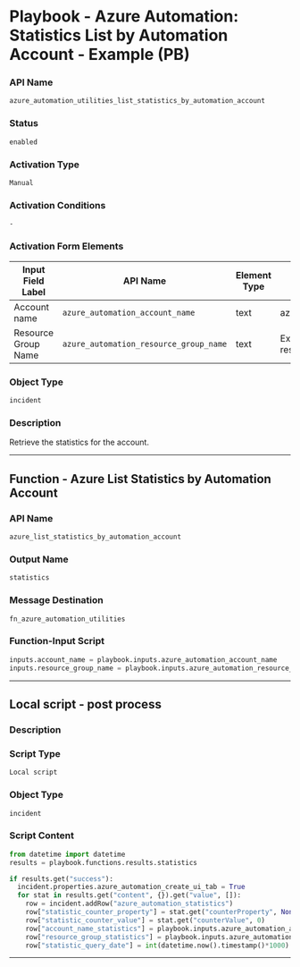 <!--
    DO NOT MANUALLY EDIT THIS FILE
    THIS FILE IS AUTOMATICALLY GENERATED WITH resilient-sdk codegen
    Generated with resilient-sdk v51.0.0.1.486
-->

# Playbook - Azure Automation: Statistics List by Automation Account - Example (PB)

### API Name
`azure_automation_utilities_list_statistics_by_automation_account`

### Status
`enabled`

### Activation Type
`Manual`

### Activation Conditions
`-`

### Activation Form Elements
| Input Field Label | API Name | Element Type | Tooltip | Requirement |
| ----------------- | -------- | ------------ | ------- | ----------- |
| Account name | `azure_automation_account_name` | text | azure_automation_account_name | Always |
| Resource Group Name | `azure_automation_resource_group_name` | text | Existing Azure automation resource group name | Always |

### Object Type
`incident`

### Description
Retrieve the statistics for the account.


---
## Function - Azure List Statistics by Automation Account

### API Name
`azure_list_statistics_by_automation_account`

### Output Name
`statistics`

### Message Destination
`fn_azure_automation_utilities`

### Function-Input Script
```python
inputs.account_name = playbook.inputs.azure_automation_account_name
inputs.resource_group_name = playbook.inputs.azure_automation_resource_group_name
```

---

## Local script - post process

### Description


### Script Type
`Local script`

### Object Type
`incident`

### Script Content
```python
from datetime import datetime
results = playbook.functions.results.statistics

if results.get("success"):
  incident.properties.azure_automation_create_ui_tab = True
  for stat in results.get("content", {}).get("value", []):
    row = incident.addRow("azure_automation_statistics")
    row["statistic_counter_property"] = stat.get("counterProperty", None)
    row["statistic_counter_value"] = stat.get("counterValue", 0)
    row["account_name_statistics"] = playbook.inputs.azure_automation_account_name
    row["resource_group_statistics"] = playbook.inputs.azure_automation_resource_group_name
    row["statistic_query_date"] = int(datetime.now().timestamp()*1000)
```

---

